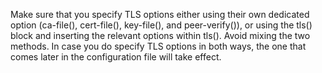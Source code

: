 Make sure that you specify TLS options either using their own dedicated
option (ca-file(), cert-file(), key-file(), and peer-verify()), or using
the tls() block and inserting the relevant options within tls(). Avoid
mixing the two methods. In case you do specify TLS options in both ways,
the one that comes later in the configuration file will take effect.
